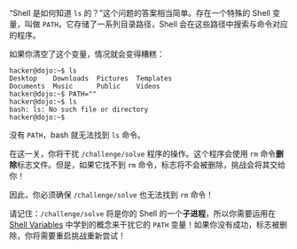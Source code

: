 “Shell 是如何知道 `ls` 的？”这个问题的答案相当简单。存在一个特殊的 Shell 变量，叫做 `PATH`，它存储了一系列目录路径，Shell 会在这些路径中搜索与命令对应的程序。

如果你清空了这个变量，情况就会变得糟糕：

```console
hacker@dojo:~$ ls
Desktop    Downloads  Pictures  Templates
Documents  Music      Public    Videos
hacker@dojo:~$ PATH=""
hacker@dojo:~$ ls
bash: ls: No such file or directory
hacker@dojo:~$
```

没有 `PATH`，bash 就无法找到 `ls` 命令。

在这一关，你将干扰 `/challenge/solve` 程序的操作。这个程序会使用 `rm` 命令**删除**标志文件。但是，如果它找不到 `rm` 命令，标志将不会被删除，挑战会将其交给你！

因此，你必须确保 `/challenge/solve` 也无法找到 `rm` 命令！

请记住：`/challenge/solve` 将是你的 Shell 的一个**子进程**，所以你需要运用在 [Shell Variables](../variables) 中学到的概念来干扰它的 `PATH` 变量！如果你没有成功，标志被删除，你将需要重启挑战重新尝试！
